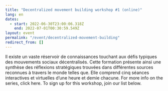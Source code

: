 ```yaml
---
title: "Decentralized movement building workshop #1 (online)"
lang: en
dates:
  - start: 2022-06-30T23:00:06.318Z
    end: 2022-07-01T00:30:59.549Z
layout: event
permalink: "/event/decentralized-movement-building"
redirect_from: []
---
```

Il existe un vaste réservoir de connaissances touchant aux défis typiques des mouvements sociaux décentralisés. Cette formation présente ainsi une synthèse des réflexions stratégiques trouvées dans différentes sources reconnues à travers le monde telles que. Elle comprend cinq séances interactives et virtuelles d’une heure et demie chacune. For more info on the series, click here.
To sign up for this workshop, join our list below.
